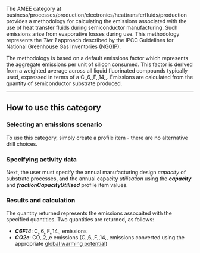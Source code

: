 The AMEE category at
business/processes/production/electronics/heattransferfluids/production
provides a methodology for calculating the emissions associated with the
use of heat transfer fluids during semiconductor manufacturing. Such
emissions arise from evaporative losses during use. This methodology
represents the *Tier 1* approach described by the IPCC Guidelines for
National Greenhouse Gas Inventories
([NGGIP](http://www.ipcc-nggip.iges.or.jp/public/2006gl/vol3.html)).

The methodology is based on a default emissions factor which represents
the aggregate emissions per unit of silicon consumed. This factor is
derived from a weighted average across all liquid fluorinated compounds
typically used, expressed in terms of a C,,6,,F,,14,,. Emissions are
calculated from the quantity of semiconductor substrate produced.

-----

## How to use this category

### Selecting an emissions scenario

To use this category, simply create a profile item - there are no
alternative drill choices.

### Specifying activity data

Next, the user must specify the annual manufacturing design *capacity*
of substrate processes, and the annual capacity *utilisation* using the
***capacity*** and ***fractionCapacityUtilised*** profile item values.

### Results and calculation

The quantity returned represents the emissions assocaited with the
specified quantities. Two quantities are returned, as follows:

  - ***C6F14***: C,,6,,F,,14,, emissions
  - ***CO2e***: CO,,2,,e emissions (C,,6,,F,,14,, emissions converted
    using the appropriate [global warming
    potential](Greenhouse_gases_Global_warming_potentials))
